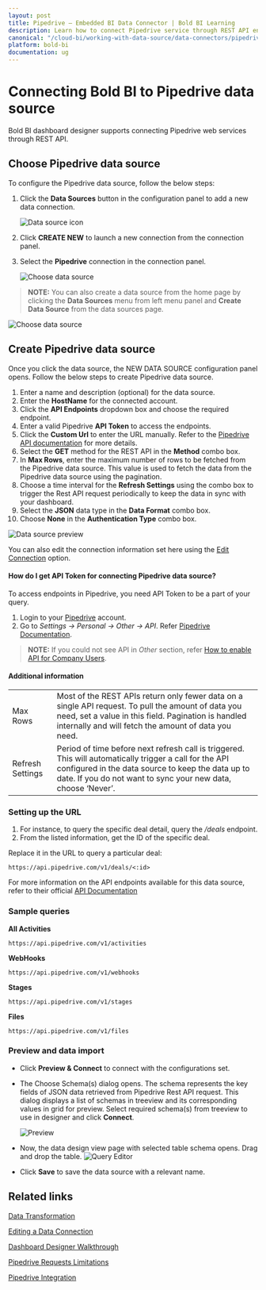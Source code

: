 ```yaml
---
layout: post
title: Pipedrive – Embedded BI Data Connector | Bold BI Learning
description: Learn how to connect Pipedrive service through REST API endpoint with Bold BI Embedded and create data source.
canonical: "/cloud-bi/working-with-data-source/data-connectors/pipedrive/"
platform: bold-bi
documentation: ug
---
```


# Connecting Bold BI to Pipedrive data source
Bold BI dashboard designer supports connecting Pipedrive web services through REST API. 

## Choose Pipedrive data source
To configure the Pipedrive data source, follow the below steps:
1. Click the **Data Sources** button in the configuration panel to add a new data connection.

   ![Data source icon](/static/assets/embedded/working-with-datasource/data-connectors/images/common/DataSourcesIcon.png)

2. Click **CREATE NEW** to launch a new connection from the connection panel.
3. Select the **Pipedrive** connection in the connection panel.

   ![Choose data source](/static/assets/embedded/working-with-datasource/data-connectors/images/Pipedrive/ChooseDS.png)

> **NOTE:**  You can also create a data source from the home page by clicking the **Data Sources** menu from left menu panel and **Create Data Source** from the data sources page.

   ![Choose data source](/static/assets/embedded/working-with-datasource/data-connectors/images/Pipedrive/ChooseDS_server.png)


## Create Pipedrive data source
Once you click the data source, the NEW DATA SOURCE configuration panel opens. Follow the below steps to create Pipedrive data source.
1. Enter a name and description (optional) for the data source.
2. Enter the **HostName** for the connected account.
3. Click the **API Endpoints** dropdown box and choose the required endpoint.
4. Enter a valid Pipedrive **API Token** to access the endpoints.
5. Click the **Custom Url** to enter the URL manually. Refer to the [Pipedrive API documentation](https://app.pipelinedeals.com/api/docs) for more details. 
6. Select the **GET** method for the REST API in the **Method** combo box.
7. In **Max Rows**, enter the maximum number of rows to be fetched from the Pipedrive data source. This value is used to fetch the data from the Pipedrive data source using the pagination.
8. Choose a time interval for the **Refresh Settings** using the combo box to trigger the Rest API request periodically to keep the data in sync with your dashboard.  
9. Select the **JSON** data type in the **Data Format** combo box.
10. Choose **None** in the **Authentication Type** combo box.

![Data source preview](/static/assets/embedded/working-with-datasource/data-connectors/images/Pipedrive/DataSourcesView.png)

You can also edit the connection information set here using the [Edit Connection](/embedded-bi/working-with-data-source/editing-a-data-connection/) option.

#### How do I get API Token for connecting Pipedrive data source?
To access endpoints in Pipedrive, you need API Token to be a part of your query.
1. Login to your [Pipedrive](https://www.pipedrive.com/) account.
2. Go to *Settings -> Personal -> Other -> API*. Refer [Pipedrive Documentation](https://pipedrive.readme.io/docs/how-to-find-the-api-token).

> **NOTE:**  If you could not see API in *Other* section, refer [How to enable API for Company Users](https://pipedrive.readme.io/docs/enabling-api-for-company-users).

#### Additional information
<table width="600">
<tr>
<td>
Max Rows
</td>
<td>
Most of the REST APIs return only fewer data on a single API request. To pull the amount of data you need, set a value in this field.  
Pagination is handled internally and will fetch the amount of data you need.
</td>
</tr>
<tr>
<td>
Refresh Settings
</td>
<td>
Period of time before next refresh call is triggered. This will automatically trigger a call for the API configured in the data source to keep the data up to date. If you do not want to sync your new data, choose ‘Never’.
</td>
</tr>
</table>

### Setting up the URL

1. For instance, to query the specific deal detail, query the <i>/deals</i> endpoint.
2. From the listed information, get the ID of the specific deal.

Replace it in the URL to query a particular deal:

`https://api.pipedrive.com/v1/deals/<:id>`   

For more information on the API endpoints available for this data source, refer to their official [API Documentation]( https://pipedrive.readme.io/docs)

### Sample queries
**All Activities**

`https://api.pipedrive.com/v1/activities`
 
**WebHooks**

`https://api.pipedrive.com/v1/webhooks`

**Stages**

`https://api.pipedrive.com/v1/stages`

**Files**

`https://api.pipedrive.com/v1/files`

### Preview and data import
* Click **Preview & Connect** to connect with the configurations set.
* The Choose Schema(s) dialog opens. The schema represents the key fields of JSON data retrieved from Pipedrive Rest API request. This dialog displays a list of schemas in treeview and its corresponding values in grid for preview. Select required schema(s) from treeview to use in designer and click **Connect**.

   ![Preview](/static/assets/embedded/working-with-datasource/data-connectors/images/common/Preview.png)

* Now, the data design view page with selected table schema opens. Drag and drop the table.
   ![Query Editor](/static/assets/embedded/working-with-datasource/data-connectors/images/common/QueryEditor.png)

* Click **Save** to save the data source with a relevant name.

## Related links
[Data Transformation](/embedded-bi/working-with-data-source/transforming-data/joining-table/)

[Editing a Data Connection](/embedded-bi/working-with-data-source/editing-a-data-connection/)   

[Dashboard Designer Walkthrough](/embedded-bi/getting-started/quick-start/)

[Pipedrive Requests Limitations](https://pipedrive.readme.io/docs/core-api-concepts-rate-limiting)

[Pipedrive Integration](https://www.boldbi.com/integrations/pipedrive?utm_source=syncfusion&utm_medium=documentation&utm_campaign=boldbipipedriveintegration)